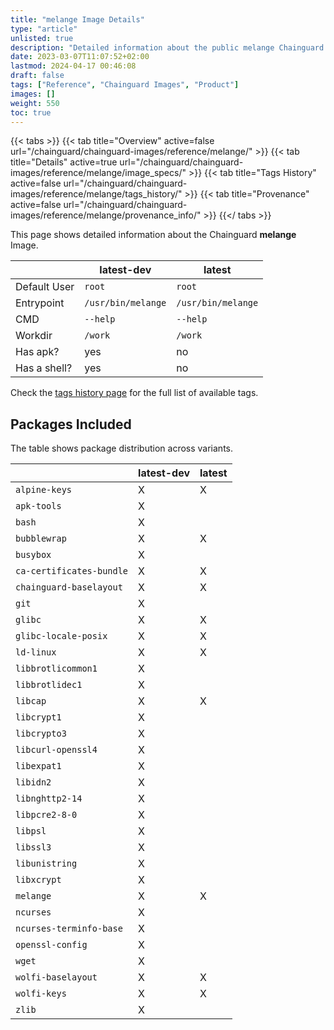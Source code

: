 ```yaml
---
title: "melange Image Details"
type: "article"
unlisted: true
description: "Detailed information about the public melange Chainguard Image."
date: 2023-03-07T11:07:52+02:00
lastmod: 2024-04-17 00:46:08
draft: false
tags: ["Reference", "Chainguard Images", "Product"]
images: []
weight: 550
toc: true
---
```


{{< tabs >}}
{{< tab title="Overview" active=false url="/chainguard/chainguard-images/reference/melange/" >}}
{{< tab title="Details" active=true url="/chainguard/chainguard-images/reference/melange/image_specs/" >}}
{{< tab title="Tags History" active=false url="/chainguard/chainguard-images/reference/melange/tags_history/" >}}
{{< tab title="Provenance" active=false url="/chainguard/chainguard-images/reference/melange/provenance_info/" >}}
{{</ tabs >}}

This page shows detailed information about the Chainguard **melange** Image.

|              | latest-dev         | latest             |
|--------------|--------------------|--------------------|
| Default User | `root`             | `root`             |
| Entrypoint   | `/usr/bin/melange` | `/usr/bin/melange` |
| CMD          | `--help`           | `--help`           |
| Workdir      | `/work`            | `/work`            |
| Has apk?     | yes                | no                 |
| Has a shell? | yes                | no                 |

Check the [tags history page](/chainguard/chainguard-images/reference/melange/tags_history/) for the full list of available tags.

## Packages Included
The table shows package distribution across variants.

|                          | latest-dev | latest |
|--------------------------|------------|--------|
| `alpine-keys`            | X          | X      |
| `apk-tools`              | X          |        |
| `bash`                   | X          |        |
| `bubblewrap`             | X          | X      |
| `busybox`                | X          |        |
| `ca-certificates-bundle` | X          | X      |
| `chainguard-baselayout`  | X          | X      |
| `git`                    | X          |        |
| `glibc`                  | X          | X      |
| `glibc-locale-posix`     | X          | X      |
| `ld-linux`               | X          | X      |
| `libbrotlicommon1`       | X          |        |
| `libbrotlidec1`          | X          |        |
| `libcap`                 | X          | X      |
| `libcrypt1`              | X          |        |
| `libcrypto3`             | X          |        |
| `libcurl-openssl4`       | X          |        |
| `libexpat1`              | X          |        |
| `libidn2`                | X          |        |
| `libnghttp2-14`          | X          |        |
| `libpcre2-8-0`           | X          |        |
| `libpsl`                 | X          |        |
| `libssl3`                | X          |        |
| `libunistring`           | X          |        |
| `libxcrypt`              | X          |        |
| `melange`                | X          | X      |
| `ncurses`                | X          |        |
| `ncurses-terminfo-base`  | X          |        |
| `openssl-config`         | X          |        |
| `wget`                   | X          |        |
| `wolfi-baselayout`       | X          | X      |
| `wolfi-keys`             | X          | X      |
| `zlib`                   | X          |        |

